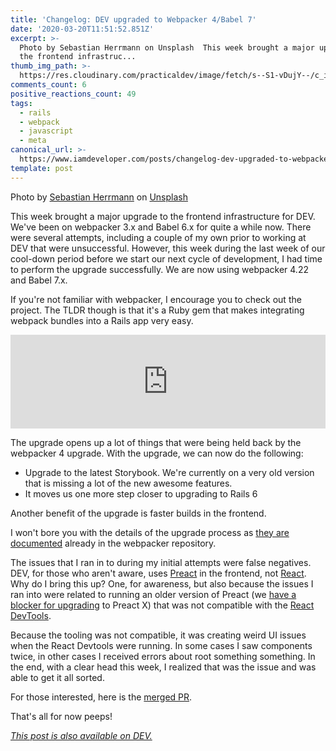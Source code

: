 ```yaml
---
title: 'Changelog: DEV upgraded to Webpacker 4/Babel 7'
date: '2020-03-20T11:51:52.851Z'
excerpt: >-
  Photo by Sebastian Herrmann on Unsplash  This week brought a major upgrade to
  the frontend infrastruc...
thumb_img_path: >-
  https://res.cloudinary.com/practicaldev/image/fetch/s--S1-vDujY--/c_imagga_scale,f_auto,fl_progressive,h_420,q_auto,w_1000/https://dev-to-uploads.s3.amazonaws.com/i/cc61ssp14pyl9of3i37y.jpg
comments_count: 6
positive_reactions_count: 49
tags:
  - rails
  - webpack
  - javascript
  - meta
canonical_url: >-
  https://www.iamdeveloper.com/posts/changelog-dev-upgraded-to-webpacker-4-babel-7-1mm4/
template: post
---
```


Photo by [Sebastian Herrmann](https://unsplash.com/@herrherrmann?utm_source=unsplash&utm_medium=referral&utm_content=creditCopyText) on [Unsplash](https://unsplash.com/s/photos/boxes?utm_source=unsplash&utm_medium=referral&utm_content=creditCopyText)

This week brought a major upgrade to the frontend infrastructure for DEV. We've been on webpacker 3.x and Babel 6.x for quite a while now. There were several attempts, including a couple of my own prior to working at DEV that were unsuccessful. However, this week during the last week of our cool-down period before we start our next cycle of development, I had time to perform the upgrade successfully. We are now using webpacker 4.22 and Babel 7.x.

If you're not familiar with webpacker, I encourage you to check out the project. The TLDR though is that it's a Ruby gem that makes integrating webpack bundles into a Rails app very easy.

<iframe class="liquidTag" src="https://dev.to/embed/github?args=https%3A%2F%2Fgithub.com%2Frails%2Fwebpacker" style="border: 0; width: 100%;"></iframe>

The upgrade opens up a lot of things that were being held back by the webpacker 4 upgrade. With the upgrade, we can now do the following:

- Upgrade to the latest Storybook. We're currently on a very old version that is missing a lot of the new awesome features.
- It moves us one more step closer to upgrading to Rails 6

Another benefit of the upgrade is faster builds in the frontend.

I won't bore you with the details of the upgrade process as [they are documented](https://github.com/rails/webpacker/blob/master/docs/v4-upgrade.md) already in the webpacker repository.

The issues that I ran in to during my initial attempts were false negatives. DEV, for those who aren't aware, uses [Preact](https://preactjs.com/) in the frontend, not [React](https://reactjs.org/). Why do I bring this up? One, for awareness, but also because the issues I ran into were related to running an older version of Preact (we [have a blocker for upgrading](https://github.com/thepracticaldev/dev.to/pull/5639) to Preact X) that was not compatible with the [React DevTools](https://github.com/facebook/react-devtools).

Because the tooling was not compatible, it was creating weird UI issues when the React Devtools were running. In some cases I saw components twice, in other cases I received errors about root something something. In the end, with a clear head this week, I realized that was the issue and was able to get it all sorted.

For those interested, here is the [merged PR](https://github.com/thepracticaldev/dev.to/pull/6664).

That's all for now peeps!

_[This post is also available on DEV.](https://dev.to/devteam/changelog-dev-upgraded-to-webpacker-4-babel-7-1mm4)_

<script>
const parent = document.getElementsByTagName('head')[0];
const script = document.createElement('script');
script.type = 'text/javascript';
script.src = 'https://cdnjs.cloudflare.com/ajax/libs/iframe-resizer/4.1.1/iframeResizer.min.js';
script.charset = 'utf-8';
script.onload = function() {
    window.iFrameResize({}, '.liquidTag');
};
parent.appendChild(script);
</script>
